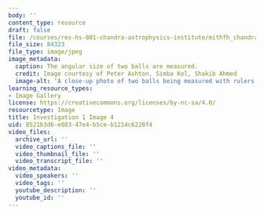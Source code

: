 ```yaml
---
body: ''
content_type: resource
draft: false
file: /courses/res-hs-001-chandra-astrophysics-institute/mithfh_chandra_inv1_bl_ang3.jpg
file_size: 84323
file_type: image/jpeg
image_metadata:
  caption: The angular size of two balls are measured.
  credit: Image courtesy of Peter Ashton, Simba Kol, Shakib Ahmed
  image-alt: 'A close-up photo of two balls being measured with rulers. '
learning_resource_types:
- Image Gallery
license: https://creativecommons.org/licenses/by-nc-sa/4.0/
resourcetype: Image
title: Investigation 1 Image 4
uid: 8521b3d6-e083-47e4-b5ce-b1214c6228f4
video_files:
  archive_url: ''
  video_captions_file: ''
  video_thumbnail_file: ''
  video_transcript_file: ''
video_metadata:
  video_speakers: ''
  video_tags: ''
  youtube_description: ''
  youtube_id: ''
---
```

